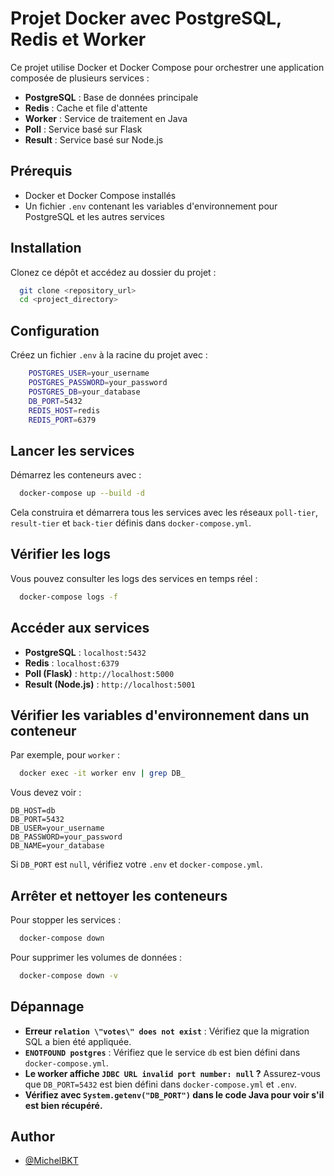 # Projet Docker avec PostgreSQL, Redis et Worker

Ce projet utilise Docker et Docker Compose pour orchestrer une application composée de plusieurs services :
- **PostgreSQL** : Base de données principale
- **Redis** : Cache et file d'attente
- **Worker** : Service de traitement en Java
- **Poll** : Service basé sur Flask
- **Result** : Service basé sur Node.js

## Prérequis
- Docker et Docker Compose installés
- Un fichier `.env` contenant les variables d'environnement pour PostgreSQL et les autres services

## Installation
Clonez ce dépôt et accédez au dossier du projet :
```sh
  git clone <repository_url>
  cd <project_directory>
```

## Configuration
Créez un fichier `.env` à la racine du projet avec :
```sh
    POSTGRES_USER=your_username
    POSTGRES_PASSWORD=your_password
    POSTGRES_DB=your_database
    DB_PORT=5432
    REDIS_HOST=redis
    REDIS_PORT=6379
```

## Lancer les services
Démarrez les conteneurs avec :
```sh
  docker-compose up --build -d
```
Cela construira et démarrera tous les services avec les réseaux `poll-tier`, `result-tier` et `back-tier` définis dans `docker-compose.yml`.

## Vérifier les logs
Vous pouvez consulter les logs des services en temps réel :
```sh
  docker-compose logs -f
```

## Accéder aux services
- **PostgreSQL** : `localhost:5432`
- **Redis** : `localhost:6379`
- **Poll (Flask)** : `http://localhost:5000`
- **Result (Node.js)** : `http://localhost:5001`

## Vérifier les variables d'environnement dans un conteneur
Par exemple, pour `worker` :
```sh
  docker exec -it worker env | grep DB_
```
Vous devez voir :
```
DB_HOST=db
DB_PORT=5432
DB_USER=your_username
DB_PASSWORD=your_password
DB_NAME=your_database
```
Si `DB_PORT` est `null`, vérifiez votre `.env` et `docker-compose.yml`.

## Arrêter et nettoyer les conteneurs
Pour stopper les services :
```sh
  docker-compose down
```
Pour supprimer les volumes de données :
```sh
  docker-compose down -v
```

## Dépannage
- **Erreur `relation \"votes\" does not exist`** : Vérifiez que la migration SQL a bien été appliquée.
- **`ENOTFOUND postgres`** : Vérifiez que le service `db` est bien défini dans `docker-compose.yml`.
- **Le worker affiche `JDBC URL invalid port number: null` ?** Assurez-vous que `DB_PORT=5432` est bien défini dans `docker-compose.yml` et `.env`.
- **Vérifiez avec `System.getenv("DB_PORT")` dans le code Java pour voir s'il est bien récupéré.**


## Author

- [@MichelBKT](https://www.github.com/MichelBKT)

